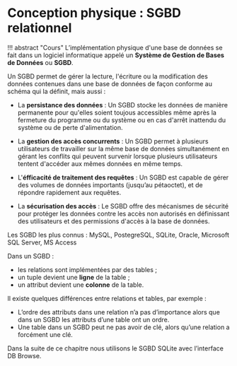 #	Conception physique : SGBD relationnel


!!! abstract "Cours"
    L’implémentation physique d'une base de données se fait dans un logiciel informatique appelé un **Système de Gestion de Bases de Données** ou **SGBD**.

Un SGBD permet de gérer la lecture, l'écriture ou la modification des données contenues dans une base de données de façon conforme au schéma qui la définit, mais aussi :

- La **persistance des données** : Un SGBD stocke les données de manière permanente pour qu'elles soient toujous accessibles même après la fermeture du programme ou du système ou en cas d'arrêt inattendu du système ou de perte d'alimentation.

- La **gestion des accès concurrents** : Un SGBD permet à plusieurs utilisateurs de travailler sur la même base de données simultanément en gérant les conflits qui peuvent survenir lorsque plusieurs utilisateurs tentent d'accéder aux mêmes données en même temps. 

- L'**éfficacité de traitement des requêtes** : Un SGBD est capable de gérer des volumes de données importants (jusqu’au pétaoctet), et de répondre rapidement aux requêtes.

- La **sécurisation des accès** : Le SGBD offre des mécanismes de sécurité pour protéger les données contre les accès non autorisés en définissant des utilisateurs et des permissions d'accès à la base de données.


Les SGBD les plus connus : MySQL, PostegreSQL, SQLite, Oracle, Microsoft SQL Server, MS Access

Dans un SGBD :
- 	les relations sont implémentées par des tables ;
- 	un tuple devient une **ligne** de la table ;
- 	un attribut devient une **colonne** de la table.

Il existe quelques différences entre relations et tables, par exemple :
- L’ordre des attributs dans une relation n’a pas d’importance alors que dans un SGBD les attributs d’une table ont un ordre.
- Une table dans un SGBD peut ne pas avoir de clé, alors qu’une relation a forcément une clé.

Dans la suite de ce chapitre nous utilisons le SGBD SQLite avec l’interface DB Browse. 